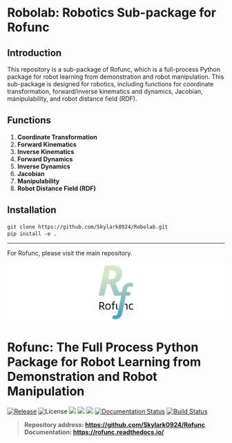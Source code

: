# Robolab: Robotics Sub-package for Rofunc

## Introduction

This repository is a sub-package of Rofunc, which is a full-process Python package for robot learning from demonstration
and robot manipulation. This sub-package is designed for robotics, including functions for coordinate transformation,
forward/inverse kinematics and dynamics, Jacobian, manipulability, and robot distance field (RDF).

## Functions

1. **Coordinate Transformation**
2. **Forward Kinematics**
3. **Inverse Kinematics**
4. **Forward Dynamics**
5. **Inverse Dynamics**
6. **Jacobian**
7. **Manipulability**
8. **Robot Distance Field (RDF)**

## Installation

```shell
git clone https://github.com/Skylark0924/Robolab.git
pip install -e .
```

---
For Rofunc, please visit the main repository.

![](https://github.com/Skylark0924/Rofunc/blob/main/doc/img/logo/logo8.png)

# Rofunc: The Full Process Python Package for Robot Learning from Demonstration and Robot Manipulation

[![Release](https://img.shields.io/github/v/release/Skylark0924/Rofunc)](https://pypi.org/project/rofunc/)
![License](https://img.shields.io/github/license/Skylark0924/Rofunc?color=blue)
![](https://img.shields.io/github/downloads/skylark0924/Rofunc/total)
[![](https://img.shields.io/github/issues-closed-raw/Skylark0924/Rofunc?color=brightgreen)](https://github.com/Skylark0924/Rofunc/issues?q=is%3Aissue+is%3Aclosed)
[![](https://img.shields.io/github/issues-raw/Skylark0924/Rofunc?color=orange)](https://github.com/Skylark0924/Rofunc/issues?q=is%3Aopen+is%3Aissue)
[![Documentation Status](https://readthedocs.org/projects/rofunc/badge/?version=latest)](https://rofunc.readthedocs.io/en/latest/?badge=latest)
[![Build Status](https://img.shields.io/endpoint.svg?url=https%3A%2F%2Factions-badge.atrox.dev%2FSkylark0924%2FRofunc%2Fbadge%3Fref%3Dmain&style=flat)](https://actions-badge.atrox.dev/Skylark0924/Rofunc/goto?ref=main)

> **Repository address: https://github.com/Skylark0924/Rofunc** <br>
> **Documentation: https://rofunc.readthedocs.io/**
